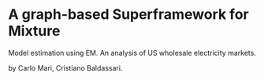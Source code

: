 # A graph-based Superframework for Mixture
Model estimation using EM. An analysis of
US wholesale electricity markets.

by
Carlo Mari,
Cristiano Baldassari.
